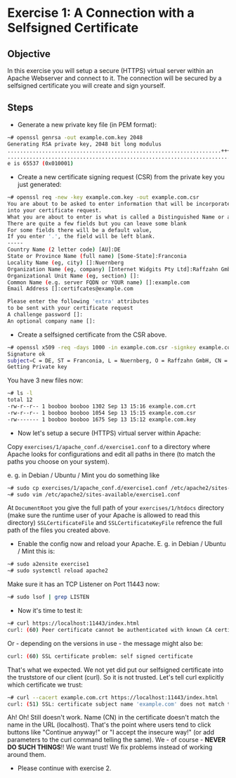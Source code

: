 # Exercise 1: A Connection with a Selfsigned Certificate

## Objective
In this exercise you will setup a secure (HTTPS) virtual server within an Apache Webserver and connect to it. The connection will be secured by a selfsigned certificate you will create and sign yourself.

## Steps

   * Generate a new private key file (in PEM format):

```Bash
~# openssl genrsa -out example.com.key 2048
Generating RSA private key, 2048 bit long modulus
....................................................................+++++
..............................................................................+++++
e is 65537 (0x010001)
```

   * Create a new certificate signing request (CSR) from the private key you just generated:

```Bash
~# openssl req -new -key example.com.key -out example.com.csr
You are about to be asked to enter information that will be incorporated
into your certificate request.
What you are about to enter is what is called a Distinguished Name or a DN.
There are quite a few fields but you can leave some blank
For some fields there will be a default value,
If you enter '.', the field will be left blank.
-----
Country Name (2 letter code) [AU]:DE
State or Province Name (full name) [Some-State]:Franconia
Locality Name (eg, city) []:Nuernberg
Organization Name (eg, company) [Internet Widgits Pty Ltd]:Raffzahn GmbH
Organizational Unit Name (eg, section) []:
Common Name (e.g. server FQDN or YOUR name) []:example.com
Email Address []:certifcates@example.com

Please enter the following 'extra' attributes
to be sent with your certificate request
A challenge password []:
An optional company name []:
```

   * Create a selfsigned certificate from the CSR above.

```Bash
~# openssl x509 -req -days 1000 -in example.com.csr -signkey example.com.key -out example.com.crt
Signature ok
subject=C = DE, ST = Franconia, L = Nuernberg, O = Raffzahn GmbH, CN = example.com, emailAddress = certifcates@example.com
Getting Private key
```

You have 3 new files now:
```Bash
~# ls -l
total 12
-rw-r--r-- 1 booboo booboo 1302 Sep 13 15:16 example.com.crt
-rw-r--r-- 1 booboo booboo 1054 Sep 13 15:15 example.com.csr
-rw------- 1 booboo booboo 1675 Sep 13 15:12 example.com.key
```

   * Now let's setup a secure (HTTPS) virtual server within Apache:

Copy `exercises/1/apache_conf.d/exercise1.conf` to a directory where Apache looks for configurations and edit all paths in there (to match the paths you choose on your system).

e. g. in Debian / Ubuntu / Mint you do something like

```Bash
~# sudo cp exercises/1/apache_conf.d/exercise1.conf /etc/apache2/sites-available
~# sudo vim /etc/apache2/sites-available/exercise1.conf
```

At `DocumentRoot` you give the full path of your `exercises/1/htdocs` directory
(make sure the runtime user of your Apache is allowed to read this directory)
`SSLCertificateFile` and `SSLCertificateKeyFile` refrence the full path of the files you created above.

   * Enable the config now and reload your Apache. E. g. in Debian / Ubuntu / Mint this is:

```Bash
~# sudo a2ensite exercise1
~# sudo systemctl reload apache2
```

Make sure it has an TCP Listener on Port 11443 now:

```Bash
~# sudo lsof | grep LISTEN
```

   * Now it's time to test it:

```Bash
~# curl https://localhost:11443/index.html
curl: (60) Peer certificate cannot be authenticated with known CA certificates
```

Or - depending on the versions in use - the message might also be:

```Bash
curl: (60) SSL certificate problem: self signed certificate
```

That's what we expected. We not yet did put our selfsigned certificate into the truststore of our client (curl). So it is not trusted. Let's tell curl explicitly which certificate we trust:

```Bash
~# curl --cacert example.com.crt https://localhost:11443/index.html
curl: (51) SSL: certificate subject name 'example.com' does not match target host name 'localhost'
```

Ah! Oh! Still doesn't work. Name (CN) in the certificate doesn't match the name in the URL (localhost). That's the point where users tend to click buttons like "Continue anyway!" or "I accept the insecure way!" (or add parameters to the curl command telling the same). We - of course - **NEVER DO SUCH THINGS**!! We want trust! We fix problems instead of working around them.

   * Please continue with exercise 2.
